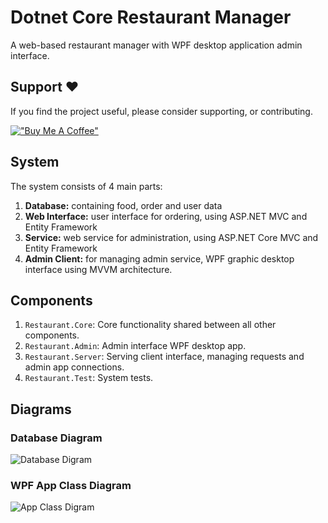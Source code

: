 # Dotnet Core Restaurant Manager

A web-based restaurant manager with WPF desktop application admin interface.

## Support ❤️

If you find the project useful, please consider supporting, or contributing.

[!["Buy Me A Coffee"](https://www.buymeacoffee.com/assets/img/custom_images/orange_img.png)](https://www.buymeacoffee.com/dubniczky)

## System

The system consists of 4 main parts:

1. **Database:** containing food, order and user data
1. **Web Interface:** user interface for ordering, using ASP.NET MVC and Entity Framework
1. **Service:** web service for administration, using ASP.NET Core MVC and Entity Framework
1. **Admin Client:** for managing admin service, WPF graphic desktop interface using MVVM architecture.

## Components

1. `Restaurant.Core`: Core functionality shared between all other components.
1. `Restaurant.Admin`: Admin interface WPF desktop app.
1. `Restaurant.Server`: Serving client interface, managing requests and admin app connections.
1. `Restaurant.Test`: System tests.

## Diagrams

### Database Diagram

![Database Digram](/diagrams/database-diagram.jpg)

### WPF App Class Diagram

![App Class Digram](/diagrams/class-diagram.png)